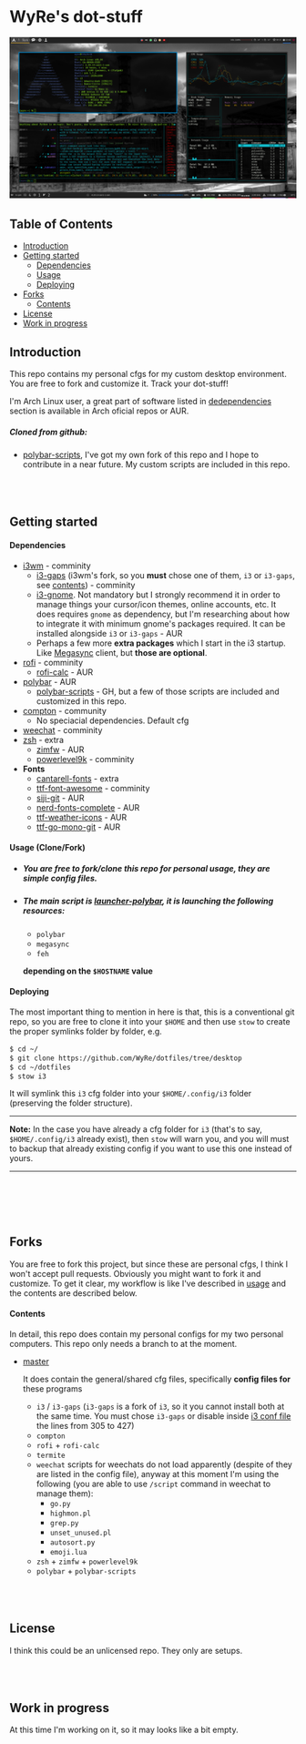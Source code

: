 # WyRe's dot-stuff

![](https://github.com/WyRe/dotfiles/blob/master/screenshots/Screenshot_2019-03-02_22-43-23.png)

## Table of Contents
- [Introduction](#introduction)
- [Getting started](#getting-started)
  - [Dependencies](#dependencies)
  - [Usage](#usage)
  - [Deploying](#deploying)
- [Forks](#forks)
  - [Contents](#contents)
- [License](#license)
- [Work in progress](#wip)
## Introduction <a name="introduction"></a>
This repo contains my personal cfgs for my custom desktop environment. You are free to fork and customize it. Track your dot-stuff!

I'm Arch Linux user, a great part of software listed in [dedependencies](#dependencies) section is available in Arch oficial repos or AUR.
  ##### Cloned from github:
  - [polybar-scripts](https://github.com/x70b1), I've got my own fork of this repo and I hope to contribute in a near future. My custom scripts are included in this repo.
<br><br>
<br><br>
## Getting started <a name="getting-started"></a>
#### Dependencies <a name="dependencies"></a>
  - [i3wm](https://www.archlinux.org/packages/community/x86_64/i3-wm/) - comminity
    - [i3-gaps](https://www.archlinux.org/packages/community/x86_64/i3-gaps/) (i3wm's fork, so you **must** chose one of them, `i3` or `i3-gaps`, see [contents](#contents)) - comminity
    - [i3-gnome](https://aur.archlinux.org/packages/i3-gnome/). Not mandatory but I strongly recommend it in order to manage things your cursor/icon themes, online accounts, etc. It does requires `gnome` as dependency, but I'm researching about how to integrate it with minimum gnome's packages required. It can be installed alongside `i3` or `i3-gaps` - AUR
    - Perhaps a few more **extra packages** which I start in the i3 startup. Like [Megasync](https://github.com/meganz/MEGAsync) client, but **those are optional**.
  - [rofi](https://www.archlinux.org/packages/community/x86_64/rofi/) - comminity
    - [rofi-calc](https://aur.archlinux.org/packages/rofi-calc/) - AUR
  - [polybar](https://aur.archlinux.org/packages/polybar/) - AUR
    - [polybar-scripts](https://github.com/x70b1) - GH, but a few of those scripts are included and customized in this repo.
  - [compton](https://www.archlinux.org/packages/community/x86_64/compton/) - community
    - No speciacial dependencies. Default cfg
  - [weechat](https://www.archlinux.org/packages/community/x86_64/weechat/) - comminity
  - [zsh](https://www.archlinux.org/packages/extra/x86_64/zsh/) - extra
    - [zimfw](https://github.com/zimfw/zimfw) - AUR
    - [powerlevel9k](https://www.archlinux.org/packages/community/any/zsh-theme-powerlevel9k/) - comminity
  - **Fonts**
    - [cantarell-fonts](https://www.archlinux.org/packages/extra/any/cantarell-fonts/) - extra
    - [ttf-font-awesome](https://www.archlinux.org/packages/community/any/ttf-font-awesome/) - comminity
    - [siji-git](https://aur.archlinux.org/packages/siji-git/) - AUR
    - [nerd-fonts-complete](https://aur.archlinux.org/packages/nerd-fonts-complete/) - AUR
    - [ttf-weather-icons](https://aur.archlinux.org/packages/ttf-weather-icons/) - AUR
    - [ttf-go-mono-git](https://aur.archlinux.org/packages/ttf-go-mono-git/) - AUR
#### Usage (Clone/Fork) <a name="usage"></a>
  - ##### You are free to fork/clone this repo for personal usage, they are _simple_ config files.
  - ##### The main script is [launcher-polybar](https://github.com/WyRe/dotfiles/blob/master/polybar/.config/polybar/launcher-polybar), it is launching the following resources:
    - `polybar`
    - `megasync`
    - `feh`

    **depending on the `$HOSTNAME` value**
#### Deploying <a name="deploying"></a>
The most important thing to mention in here is that, this is a conventional git repo, so you are free to clone it into your `$HOME` and then use `stow` to create the proper symlinks folder by folder, e.g.

```
$ cd ~/
$ git clone https://github.com/WyRe/dotfiles/tree/desktop
$ cd ~/dotfiles
$ stow i3
```

It will symlink this `i3` cfg folder into your `$HOME/.config/i3` folder (preserving the folder structure).
____
**Note:** In the case you have already a cfg folder for `i3` (that's to say, `$HOME/.config/i3` already exist), then `stow` will warn you, and you will must to backup that already existing config if you want to use this one instead of yours.
____
<br><br>
<br><br>
## Forks <a name="forks"></a>
You are free to fork this project, but since these are personal cfgs, I think I won't accept pull requests. Obviously you might want to fork it and customize. To get it clear, my workflow is like I've described in [usage](#usage) and the contents are described below.
#### Contents <a name="contents"></a>
In detail, this repo does contain my personal configs for my two personal computers. This repo only needs a branch to at the moment.
  - [master](https://github.com/WyRe/dotfiles/tree/master)

    It does contain the general/shared cfg files, specifically **config files for** these programs
    - `i3` / `i3-gaps` (`i3-gaps` is a fork of `i3`, so it you cannot install both at the same time. You must chose `i3-gaps` or disable inside [i3 conf file](https://github.com/WyRe/dotfiles/blob/master/i3/.config/i3/config) the lines from 305 to 427)
    - `compton`
    - `rofi` + `rofi-calc`
    - `termite`
    - `weechat` scripts for weechats do not load apparently (despite of they are listed in the config file), anyway at this moment I'm using the following (you are able to use `/script` command in weechat to manage them):
        - `go.py`
        - `highmon.pl`
        - `grep.py`
        - `unset_unused.pl`
        - `autosort.py`
        - `emoji.lua`
    - `zsh` + `zimfw` + `powerlevel9k`
    - `polybar` + `polybar-scripts`
<br><br>
<br><br>
## License <a name="license"></a>
I think this could be an unlicensed repo. They only are setups.
<br><br>
<br><br>
## Work in progress <a name="wip"></a>

At this time I'm working on it, so it may looks like a bit empty.
